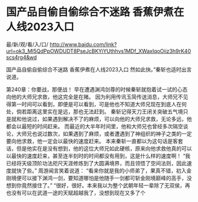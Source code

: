 # 国产品自偷自偷综合不迷路  香蕉伊煮在人线2023入口

最/新/观/看/入/口/ http://www.baidu.com/link?url=ok3_Ml5QdPpOWDUDT8PseJcBKYiYUthhvs1MDf_XWaxIqoOiiz3h9rK40scs4rg4&wd

国产品自偷自偷综合不迷路  香蕉伊煮在人线2023入口
然如此快。”秦斩也适时出言说道。

第240章：你要战，那便战！
    早在遭遇渊鸿剑尊的时候秦斩就抱着试一试的心态向他的大师兄求救，他这完全是在赌。
    因为利用传讯玉简传送消息，大师兄不见得第一时间可以看到，即便是可以看到，可是他也不知道大师兄现在到底人在何处，倘若距离这里实在是远，那也无法赶到。
    秦斩记得天刀王闭关突破五气境只是就和他说过，如果遇到解决不了的麻烦，可以向他的大师兄求救，无论多远，他都会以最短的时间赶来。
    而最近的大半年时间里，他和大师兄也曾经多次隔空谈论，大师兄也说过数次，如果遇到了麻烦，或者遭遇到了神组织的神子之类的一定要向他求救，他一定会以最快的速度赶来。
    本来秦斩一直都以为这句话是客套话，但是他实在是没有想到，他的这位大师兄如此硬核，原来向他求救他真的可以以最快的速度赶来，甚至连半刻时的时间都没有用到，这是什么样的速度啊！
    “我已经将天级顶阶功法咫尺天涯修炼到了大圆满境界，而且领悟了空间法则，因此速度就快了些。”
    周游闻言笑着说道：
    “看来你就是我的小师弟了，果真不错，初入金刚境便可以接下渊鸿一剑，要知道哪怕是他随手一剑都可斩金刚境巅峰的高手，没想到你竟然接住了。”
    “很好，很好。本来我以为整个武朝年轻一辈除了无双侯，再也没有可以在武道一途的天赋超越我了，没想到现在又多了个

